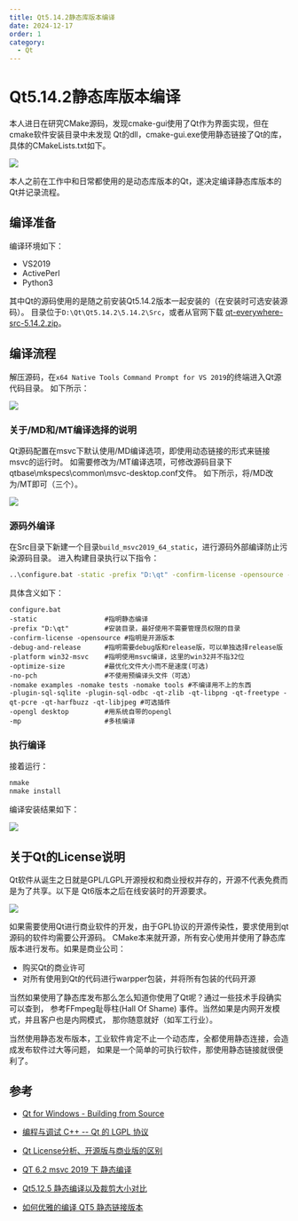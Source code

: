 ```yaml
---
title: Qt5.14.2静态库版本编译
date: 2024-12-17
order: 1
category:
  - Qt
---
```


# Qt5.14.2静态库版本编译

本人进日在研究CMake源码，发现cmake-gui使用了Qt作为界面实现，但在cmake软件安装目录中未发现
Qt的dll，cmake-gui.exe使用静态链接了Qt的库，具体的CMakeLists.txt如下。

![](/assets/images/cmake-qt-static-0.png)

本人之前在工作中和日常都使用的是动态库版本的Qt，遂决定编译静态库版本的Qt并记录流程。

## 编译准备

编译环境如下：

- VS2019
- ActivePerl
- Python3

其中Qt的源码使用的是随之前安装Qt5.14.2版本一起安装的（在安装时可选安装源码）。
目录位于`D:\Qt\Qt5.14.2\5.14.2\Src`，或者从官网下载
[qt-everywhere-src-5.14.2.zip](https://download.qt.io/archive/qt/5.14/5.14.2/single/qt-everywhere-src-5.14.2.zip)。

## 编译流程

解压源码，在`x64 Native Tools Command Prompt for VS 2019`的终端进入Qt源代码目录。
如下所示：

![](/assets/images/cmake-qt-static-3.png)

### 关于/MD和/MT编译选择的说明

Qt源码配置在msvc下默认使用/MD编译选项，即使用动态链接的形式来链接msvc的运行时。
如需要修改为/MT编译选项，可修改源码目录下qtbase\mkspecs\common\msvc-desktop.conf文件。
如下所示，将/MD改为/MT即可（三个）。

![](/assets/images/cmake-qt-static-4.png)

### 源码外编译

在Src目录下新建一个目录`build_msvc2019_64_static`，进行源码外部编译防止污染源码目录。
进入构建目录执行以下指令：

```bat
..\configure.bat -static -prefix "D:\qt" -confirm-license -opensource -debug-and-release -platform win32-msvc -optimize-size -no-pch -nomake examples -nomake tests -nomake tools -plugin-sql-sqlite -plugin-sql-odbc -qt-zlib -qt-libpng -qt-freetype -qt-pcre -qt-harfbuzz -qt-libjpeg -opengl desktop -mp
```

具体含义如下：

```text
configure.bat
-static                 #指明静态编译
-prefix "D:\qt"         #安装目录，最好使用不需要管理员权限的目录
-confirm-license -opensource #指明是开源版本
-debug-and-release      #指明需要debug版和release版，可以单独选择release版
-platform win32-msvc    #指明使用msvc编译，这里的win32并不指32位
-optimize-size          #最优化文件大小而不是速度(可选)
-no-pch                 #不使用预编译头文件（可选）
-nomake examples -nomake tests -nomake tools #不编译用不上的东西
-plugin-sql-sqlite -plugin-sql-odbc -qt-zlib -qt-libpng -qt-freetype -qt-pcre -qt-harfbuzz -qt-libjpeg #可选插件
-opengl desktop         #用系统自带的opengl
-mp                     #多核编译
```

### 执行编译

接着运行：

```bat
nmake
nmake install
```

编译安装结果如下：

![](/assets/images/cmake-qt-static-5.png)

## 关于Qt的License说明

Qt软件从诞生之日就是GPL/LGPL开源授权和商业授权并存的，开源不代表免费而是为了共享。以下是
Qt6版本之后在线安装时的开源要求。

![](/assets/images/cmake-qt-static-1.png)

如果需要使用Qt进行商业软件的开发，由于GPL协议的开源传染性，要求使用到qt源码的软件均需要公开源码。
CMake本来就开源，所有安心使用并使用了静态库版本进行发布。如果是商业公司：

- 购买Qt的商业许可
- 对所有使用到Qt的代码进行warpper包装，并将所有包装的代码开源

当然如果使用了静态库发布那么怎么知道你使用了Qt呢？通过一些技术手段确实可以查到，
参考FFmpeg耻辱柱(Hall Of Shame) 事件。当然如果是内网开发模式，并且客户也是内网模式，
那你随意就好（如军工行业）。

当然使用静态发布版本，工业软件肯定不止一个动态库，全都使用静态连接，会造成发布软件过大等问题，
如果是一个简单的可执行软件，那使用静态链接就很便利了。


## 参考

- [Qt for Windows - Building from Source](https://doc.qt.io/qt-5/windows-building.html)

- [编程与调试 C++ -- Qt 的 LGPL 协议](https://sunocean.life/blog/blog/2022/08/10/qt-lgpl)

- [Qt License分析、开源版与商业版的区别](https://www.cnblogs.com/linuxAndMcu/p/16359738.html)

- [QT 6.2 msvc 2019 下 静态编译](https://blog.dccif.top/2021/11/11/QT-6-2-msvc-2019-%E9%9D%99%E6%80%81%E7%BC%96%E8%AF%91/)

- [Qt5.12.5 静态编译以及裁剪大小对比](https://longxuan.ren/2020/07/11/Qt5-12-5-static-build/)

- [如何优雅的编译 QT5 静态链接版本](https://myvnet.com/p/how-to-build-qt5-static-version/)


